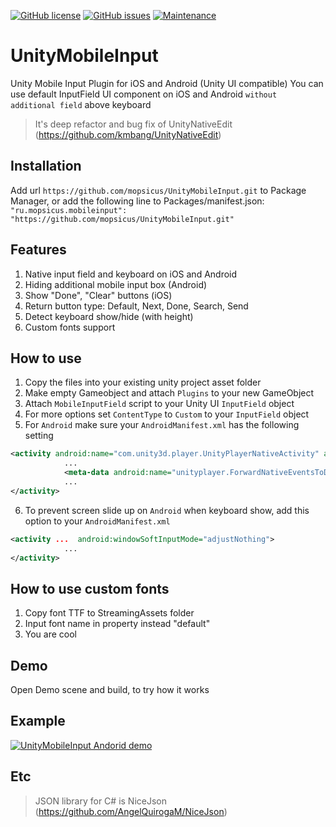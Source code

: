 [![GitHub license](https://img.shields.io/github/license/Naereen/StrapDown.js.svg)](https://github.com/mopsicus/UnityMobileInput/blob/master/LICENSE) [![GitHub issues](https://img.shields.io/github/issues/mopsicus/UnityMobileInput.svg)](https://GitHub.com/mopsicus/UnityMobileInput/issues/) [![Maintenance](https://img.shields.io/badge/Maintained%3F-yes-green.svg)](https://GitHub.com/mopsicus/UnityMobileInput/graphs/commit-activity)

# UnityMobileInput
Unity Mobile Input Plugin for iOS and Android (Unity UI compatible)
You can use default InputField UI component on iOS and Android `without additional field` above keyboard

> It's deep refactor and bug fix of UnityNativeEdit (https://github.com/kmbang/UnityNativeEdit)

## Installation
Add url `https://github.com/mopsicus/UnityMobileInput.git` to Package Manager, or add the following line to Packages/manifest.json: `"ru.mopsicus.mobileinput": "https://github.com/mopsicus/UnityMobileInput.git"`

## Features
1. Native input field and keyboard on iOS and Android
2. Hiding additional mobile input box (Android)
3. Show "Done", "Clear" buttons (iOS)
4. Return button type: Default, Next, Done, Search, Send
5. Detect keyboard show/hide (with height) 
6. Custom fonts support

## How to use
1. Copy the files into your existing unity project asset folder
2. Make empty Gameobject and attach ```Plugins``` to your new GameObject
3. Attach ```MobileInputField``` script to your Unity UI ```InputField``` object
4. For more options set ```ContentType``` to ```Custom``` to your ```InputField``` object
5. For `Android` make sure your `AndroidManifest.xml` has the following setting

```xml
<activity android:name="com.unity3d.player.UnityPlayerNativeActivity" android:label="@string/app_name">
            ...
            <meta-data android:name="unityplayer.ForwardNativeEventsToDalvik" android:value="true" />
            ...
</activity>
```
6. To prevent screen slide up on `Android` when keyboard show, add this option to your `AndroidManifest.xml`

```xml
<activity ...  android:windowSoftInputMode="adjustNothing">
            ...
</activity>
```

## How to use custom fonts
1. Copy font TTF to StreamingAssets folder
2. Input font name in property instead "default"
3. You are cool


## Demo
Open Demo scene and build, to try how it works

## Example
[![UnityMobileInput Andorid demo](https://img.youtube.com/vi/181jrTj2Upg/0.jpg)](https://www.youtube.com/watch?v=181jrTj2Upg)

## Etc
> JSON library for C# is NiceJson (https://github.com/AngelQuirogaM/NiceJson)
